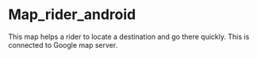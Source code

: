 # Map_rider_android

This map helps a rider to locate a destination and go there quickly. This is connected to Google map server.
